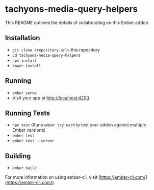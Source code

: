 # tachyons-media-query-helpers

This README outlines the details of collaborating on this Ember addon.

## Installation

* `git clone <repository-url>` this repository
* `cd tachyons-media-query-helpers`
* `npm install`
* `bower install`

## Running

* `ember serve`
* Visit your app at [http://localhost:4200](http://localhost:4200).

## Running Tests

* `npm test` (Runs `ember try:each` to test your addon against multiple Ember versions)
* `ember test`
* `ember test --server`

## Building

* `ember build`

For more information on using ember-cli, visit [https://ember-cli.com/](https://ember-cli.com/).
